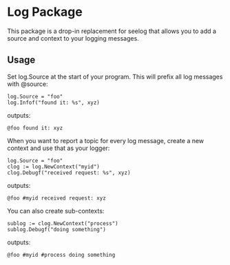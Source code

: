 # Log Package

This package is a drop-in replacement for seelog that allows you to add a source and context to your logging messages.

## Usage

Set log.Source at the start of your program. This will prefix all log messages with @source:

```
log.Source = "foo"
log.Infof("found it: %s", xyz)
```

outputs:

```
@foo found it: xyz
```

When you want to report a topic for every log message, create a new context and use that as your logger:

```
log.Source = "foo"
clog := log.NewContext("myid")
clog.Debugf("received request: %s", xyz)
```

outputs:

```
@foo #myid received request: xyz
```

You can also create sub-contexts:

```
sublog := clog.NewContext("process")
sublog.Debugf("doing something")
```

outputs:

```
@foo #myid #process doing something
```
